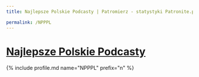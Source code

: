 ```yaml
---
title: Najlepsze Polskie Podcasty | Patromierz - statystyki Patronite.pl

permalink: /NPPPL
---
```


# [Najlepsze Polskie Podcasty](https://patronite.pl/NPPPL)

{% include profile.md name="NPPPL" prefix="n" %}
